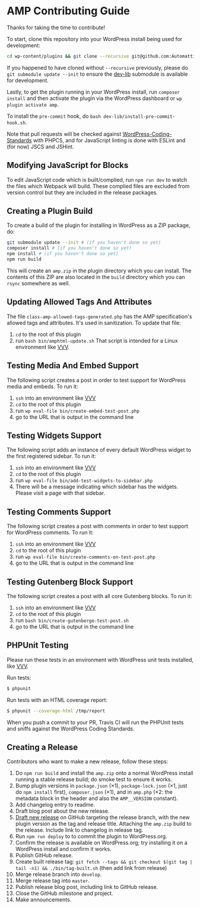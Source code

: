# AMP Contributing Guide

Thanks for taking the time to contribute!

To start, clone this repository into your WordPress install being used for development:

```bash
cd wp-content/plugins && git clone --recursive git@github.com:Automattic/amp-wp.git amp
```

If you happened to have cloned without `--recursive` previously, please do `git submodule update --init` to ensure the [dev-lib](https://github.com/xwp/wp-dev-lib/) submodule is available for development.

Lastly, to get the plugin running in your WordPress install, run `composer install` and then activate the plugin via the WordPress dashboard or `wp plugin activate amp`.

To install the `pre-commit` hook, do `bash dev-lib/install-pre-commit-hook.sh`.

Note that pull requests will be checked against [WordPress-Coding-Standards](https://github.com/WordPress-Coding-Standards/WordPress-Coding-Standards) with PHPCS, and for JavaScript linting is done with ESLint and (for now) JSCS and JSHint.

## Modifying JavaScript for Blocks

To edit JavaScript code which is built/complied, run `npm run dev` to watch the files which Webpack will build. These complied files are excluded from version control but they are included in the release packages.

## Creating a Plugin Build

To create a build of the plugin for installing in WordPress as a ZIP package, do:

```bash
git submodule update --init # (if you haven't done so yet)
composer install # (if you haven't done so yet)
npm install # (if you haven't done so yet)
npm run build
```

This will create an `amp.zip` in the plugin directory which you can install. The contents of this ZIP are also located in the `build` directory which you can `rsync` somewhere as well.

## Updating Allowed Tags And Attributes

The file `class-amp-allowed-tags-generated.php` has the AMP specification's allowed tags and attributes. It's used in sanitization.
To update that file:
1. `cd` to the root of this plugin
2. run `bash bin/amphtml-update.sh`
That script is intended for a Linux environment like [VVV](https://github.com/Varying-Vagrant-Vagrants/VVV).

## Testing Media And Embed Support

The following script creates a post in order to test support for WordPress media and embeds.
To run it:
1. `ssh` into an environment like [VVV](https://github.com/Varying-Vagrant-Vagrants/VVV)
2. `cd` to the root of this plugin
3. run `wp eval-file bin/create-embed-test-post.php`
4. go to the URL that is output in the command line

## Testing Widgets Support

The following script adds an instance of every default WordPress widget to the first registered sidebar.
To run it:
1. `ssh` into an environment like [VVV](https://github.com/Varying-Vagrant-Vagrants/VVV)
2. `cd` to the root of this plugin
3. run `wp eval-file bin/add-test-widgets-to-sidebar.php`
4. There will be a message indicating which sidebar has the widgets. Please visit a page with that sidebar.

## Testing Comments Support

The following script creates a post with comments in order to test support for WordPress comments.
To run it:
1. `ssh` into an environment like [VVV](https://github.com/Varying-Vagrant-Vagrants/VVV)
2. `cd` to the root of this plugin
3. run `wp eval-file bin/create-comments-on-test-post.php`
4. go to the URL that is output in the command line

## Testing Gutenberg Block Support

The following script creates a post with all core Gutenberg blocks. To run it:
1. `ssh` into an environment like [VVV](https://github.com/Varying-Vagrant-Vagrants/VVV)
2. `cd` to the root of this plugin
3. run `bash bin/create-gutenberge-test-post.sh`
4. go to the URL that is output in the command line

## PHPUnit Testing

Please run these tests in an environment with WordPress unit tests installed, like [VVV](https://github.com/Varying-Vagrant-Vagrants/VVV).

Run tests:

``` bash
$ phpunit
```

Run tests with an HTML coverage report:

``` bash
$ phpunit --coverage-html /tmp/report
```

When you push a commit to your PR, Travis CI will run the PHPUnit tests and sniffs against the WordPress Coding Standards.

## Creating a Release

Contributors who want to make a new release, follow these steps:

1. Do `npm run build` and install the `amp.zip` onto a normal WordPress install running a stable release build; do smoke test to ensure it works.
2. Bump plugin versions in `package.json` (×1), `package-lock.json` (×1, just do `npm install` first), `composer.json` (×1), and in `amp.php` (×2: the metadata block in the header and also the `AMP__VERSION` constant).
3. Add changelog entry to readme.
4. Draft blog post about the new release.
5. [Draft new release](https://github.com/Automattic/amp-wp/releases/new) on GitHub targeting the release branch, with the new plugin version as the tag and release title. Attaching the `amp.zip` build to the release. Include link to changelog in release tag.
6. Run `npm run deploy` to to commit the plugin to WordPress.org.
7. Confirm the release is available on WordPress.org; try installing it on a WordPress install and confirm it works.
8. Publish GitHub release.
9. Create built release tag: `git fetch --tags && git checkout $(git tag | tail -n1) && ./bin/tag-built.sh` (then add link from release)
10. Merge release branch into `develop`.
11. Merge release tag into `master`.
12. Publish release blog post, including link to GitHub release.
13. Close the GitHub milestone and project.
14. Make announcements.
